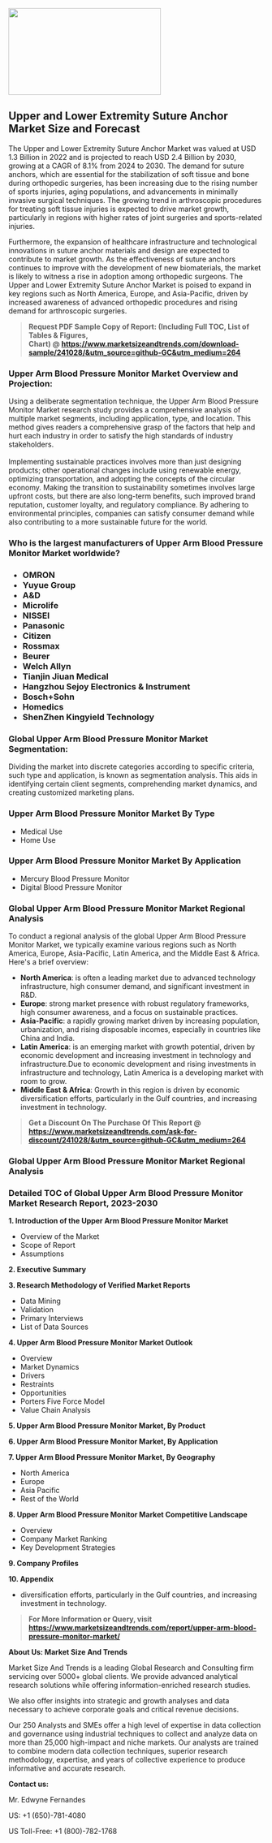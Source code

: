 <p><img class="alignnone size-medium wp-image-20088" src="https://ffe5etoiles.com/wp-content/uploads/2024/12/MST1-300x171.png" alt="" width="300" height="171" /></p><h2>Upper and Lower Extremity Suture Anchor Market Size and Forecast</h2><p>The Upper and Lower Extremity Suture Anchor Market was valued at USD 1.3 Billion in 2022 and is projected to reach USD 2.4 Billion by 2030, growing at a CAGR of 8.1% from 2024 to 2030. The demand for suture anchors, which are essential for the stabilization of soft tissue and bone during orthopedic surgeries, has been increasing due to the rising number of sports injuries, aging populations, and advancements in minimally invasive surgical techniques. The growing trend in arthroscopic procedures for treating soft tissue injuries is expected to drive market growth, particularly in regions with higher rates of joint surgeries and sports-related injuries.</p><p>Furthermore, the expansion of healthcare infrastructure and technological innovations in suture anchor materials and design are expected to contribute to market growth. As the effectiveness of suture anchors continues to improve with the development of new biomaterials, the market is likely to witness a rise in adoption among orthopedic surgeons. The Upper and Lower Extremity Suture Anchor Market is poised to expand in key regions such as North America, Europe, and Asia-Pacific, driven by increased awareness of advanced orthopedic procedures and rising demand for arthroscopic surgeries.</p></p><blockquote id="" class=""><strong>Request PDF Sample Copy of Report: (Including Full TOC, List of Tables &amp; Figures, Chart)&nbsp;@&nbsp;<strong><a href="https://www.marketsizeandtrends.com/download-sample/241028/&utm_source=github-GC&utm_medium=264" target="_blank">https://www.marketsizeandtrends.com/download-sample/241028/&utm_source=github-GC&utm_medium=264</a></strong></strong></blockquote><h3 id="" class="">Upper Arm Blood Pressure Monitor Market&nbsp;Overview and Projection:</h3><p id="" class="">Using a deliberate segmentation technique, the Upper Arm Blood Pressure Monitor Market research study provides a comprehensive analysis of multiple market segments, including application, type, and location. This method gives readers a comprehensive grasp of the factors that help and hurt each industry in order to satisfy the high standards of industry stakeholders. <br /> <br />Implementing sustainable practices involves more than just designing products; other operational changes include using renewable energy, optimizing transportation, and adopting the concepts of the circular economy. Making the transition to sustainability sometimes involves large upfront costs, but there are also long-term benefits, such improved brand reputation, customer loyalty, and regulatory compliance. By adhering to environmental principles, companies can satisfy consumer demand while also contributing to a more sustainable future for the world.</p><h3 id="" class="">Who is the largest manufacturers of&nbsp;Upper Arm Blood Pressure Monitor Market worldwide?</h3><h3 class=""><p><ul><li>OMRON </li><li> Yuyue Group </li><li> A&D </li><li> Microlife </li><li> NISSEI </li><li> Panasonic </li><li> Citizen </li><li> Rossmax </li><li> Beurer </li><li> Welch Allyn </li><li> Tianjin Jiuan Medical </li><li> Hangzhou Sejoy Electronics & Instrument </li><li> Bosch+Sohn </li><li> Homedics </li><li> ShenZhen Kingyield Technology</li></ul></p></h3><h3 id="" class="">Global&nbsp;Upper Arm Blood Pressure Monitor Market Segmentation:</h3><p id="" class="">Dividing the market into discrete categories according to specific criteria, such type and application, is known as segmentation analysis. This aids in identifying certain client segments, comprehending market dynamics, and creating customized marketing plans.</p><h3 id="" class="">Upper Arm Blood Pressure Monitor Market&nbsp;By Type</h3><p><p><ul><li>Medical Use</li><li> Home Use</p></li></ul></p></p><h3 id="" class="">Upper Arm Blood Pressure Monitor Market&nbsp;By Application</h3><p class=""><p><ul><li>Mercury Blood Pressure Monitor</li><li> Digital Blood Pressure Monitor</li></ul></p></p><h3 id="" class="">Global Upper Arm Blood Pressure Monitor Market Regional Analysis</h3><p id="" class="">To conduct a regional analysis of the global Upper Arm Blood Pressure Monitor Market, we typically examine various regions such as North America, Europe, Asia-Pacific, Latin America, and the Middle East &amp; Africa. Here's a brief overview:</p><ul><li><strong>North America</strong>: is often a leading market due to advanced technology infrastructure, high consumer demand, and significant investment in R&amp;D.</li><li><strong>Europe</strong>: strong market presence with robust regulatory frameworks, high consumer awareness, and a focus on sustainable practices.</li><li><strong>Asia-Pacific</strong>: a rapidly growing market driven by increasing population, urbanization, and rising disposable incomes, especially in countries like China and India.</li><li><strong>Latin America</strong>: is an emerging market with growth potential, driven by economic development and increasing investment in technology and infrastructure.Due to economic development and rising investments in infrastructure and technology, Latin America is a developing market with room to grow.</li><li><strong>Middle East &amp; Africa</strong>: Growth in this region is driven by economic diversification efforts, particularly in the Gulf countries, and increasing investment in technology.</li></ul><blockquote id="" class=""><strong>Get a Discount On The Purchase Of This Report @ <strong><a href="https://www.marketsizeandtrends.com/ask-for-discount/241028/&utm_source=github-GC&utm_medium=264" target="_blank">https://www.marketsizeandtrends.com/ask-for-discount/241028/&utm_source=github-GC&utm_medium=264</a></strong></strong></blockquote><h3 id="" class="">Global Upper Arm Blood Pressure Monitor Market Regional Analysis</h3><h3 id="" class="">Detailed TOC of Global Upper Arm Blood Pressure Monitor Market Research Report, 2023-2030</h3><p id="" class=""><strong>1. Introduction of the Upper Arm Blood Pressure Monitor Market</strong></p><ul><li>Overview of the Market</li><li>Scope of Report</li><li>Assumptions</li></ul><p id="" class=""><strong>2. Executive Summary</strong></p><p id="" class=""><strong>3. Research Methodology of Verified Market Reports</strong></p><ul><li>Data Mining</li><li>Validation</li><li>Primary Interviews</li><li>List of Data Sources</li></ul><p id="" class=""><strong>4. Upper Arm Blood Pressure Monitor Market Outlook</strong></p><ul><li>Overview</li><li>Market Dynamics</li><li>Drivers</li><li>Restraints</li><li>Opportunities</li><li>Porters Five Force Model</li><li>Value Chain Analysis</li></ul><p id="" class=""><strong>5. Upper Arm Blood Pressure Monitor Market, By Product</strong></p><p id="" class=""><strong>6. Upper Arm Blood Pressure Monitor Market, By Application</strong></p><p id="" class=""><strong>7. Upper Arm Blood Pressure Monitor Market, By Geography</strong></p><ul><li>North America</li><li>Europe</li><li>Asia Pacific</li><li>Rest of the World</li></ul><p id="" class=""><strong>8. Upper Arm Blood Pressure Monitor Market Competitive Landscape</strong></p><ul><li>Overview</li><li>Company Market Ranking</li><li>Key Development Strategies</li></ul><p id="" class=""><strong>9. Company Profiles</strong></p><p id="" class=""><strong>10. Appendix</strong></p><ul><li>diversification efforts, particularly in the Gulf countries, and increasing investment in technology.</li></ul><blockquote id="" class=""><strong>For More Information or Query, visit <strong><strong><a href="https://www.marketsizeandtrends.com/report/upper-arm-blood-pressure-monitor-market/" target="_blank">https://www.marketsizeandtrends.com/report/upper-arm-blood-pressure-monitor-market/</a></strong></strong></strong></blockquote><p id="" class=""><strong>About Us: Market Size And Trends</strong></p><p id="" class="">Market Size And Trends is a leading Global Research and Consulting firm servicing over 5000+ global clients. We provide advanced analytical research solutions while offering information-enriched research studies.</p><p id="" class="">We also offer insights into strategic and growth analyses and data necessary to achieve corporate goals and critical revenue decisions.</p><p id="" class="">Our 250 Analysts and SMEs offer a high level of expertise in data collection and governance using industrial techniques to collect and analyze data on more than 25,000 high-impact and niche markets. Our analysts are trained to combine modern data collection techniques, superior research methodology, expertise, and years of collective experience to produce informative and accurate research.</p><p id="" class=""><strong>Contact us:</strong></p><p id="" class="">Mr. Edwyne Fernandes</p><p id="" class="">US: +1 (650)-781-4080</p><p id="" class="">US Toll-Free: +1 (800)-782-1768</p>
